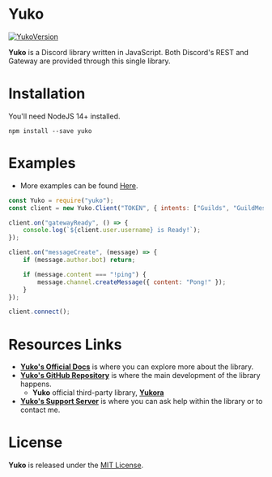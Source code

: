 # Yuko

[![YukoVersion](https://img.shields.io/npm/v/yuko?color=42B893&label=NPM&logo=Yuko&style=flat-square)](https://npmjs.com/package/yuko)

**Yuko** is a Discord library written in JavaScript. Both Discord's REST and Gateway are provided through this single library.

# Installation

You'll need NodeJS 14+ installed.

```
npm install --save yuko
```

# Examples

- More examples can be found [Here](https://github.com/NotMarx/yuko/tree/master/examples).

```js
const Yuko = require("yuko");
const client = new Yuko.Client("TOKEN", { intents: ["Guilds", "GuildMessages"] });

client.on("gatewayReady", () => {
    console.log(`${client.user.username} is Ready!`);
});

client.on("messageCreate", (message) => {
    if (message.author.bot) return;

    if (message.content === "!ping") {
        message.channel.createMessage({ content: "Pong!" });
    }
});

client.connect();
```

# Resources Links

- **[Yuko's Official Docs](https://yuko.js.org)** is where you can explore more about the library.
- **[Yuko's GitHub Repository](https://github.com/NotMarx/yuko)** is where the main development of the library happens.
   - **Yuko** official third-party library, **[Yukora](https://github.com/NotMarx/yukora)**
- **[Yuko's Support Server](https://discord.gg/5wP5cCqSHD)** is where you can ask help within the library or to contact me.

# License

**Yuko** is released under the [MIT License](https://github.com/NotMarx/yuko/blob/master/LICENSE).